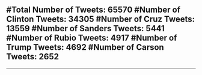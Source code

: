 #Total Number of Tweets: 65570 
#Number of Clinton Tweets: 34305
#Number of Cruz Tweets: 13559
#Number of Sanders Tweets: 5441
#Number of Rubio Tweets: 4917
#Number of Trump Tweets: 4692
#Number of Carson Tweets: 2652
---
---
